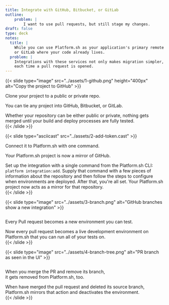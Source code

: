 ```yaml
---
title: Integrate with GitHub, Bitbucket, or GitLab
outline:
    problem: |
        I want to use pull requests, but still stage my changes.
draft: false
type: deck
notes:
  title: |
    While you can use Platform.sh as your application's primary remote repository, it's very easy to integrate with GitHub, Bitbucket,
    or GitLab where your code already lives.
  problem: |
    Integrations with these services not only makes migration simpler, but also enables you to trigger the deployments of new environments
    each time a pull request is opened.
---
```


{{< slide type="image" src="../assets/1-github.png" height="400px" alt="Copy the project to GitHub" >}}
  <p>Clone your project to a public or private repo.</p>
  <p>You can tie any project into GitHub, Bitbucket, or GitLab.</p>
  <aside class="notes">
    Whether your repository can be either public or private, nothing gets merged until your build and deploy processes are fully tested.
  </aside>
{{< /slide >}}

{{< slide type="asciicast" src="../assets/2-add-token.cast" >}}
  <p>Connect it to Platform.sh with one command.</p>
  <p>Your Platform.sh project is now a mirror of GitHub.</p>
  <aside class="notes">
    Set up the integration with a single command from the Platform.sh CLI: <code>platform integration:add</code>.
    Supply that command with a few pieces of information about the repository and then follow the steps to configure when environments are deployed.
    After that, you're all set. Your Platform.sh project now acts as a mirror for that repository.
  </aside>
{{< /slide >}}

{{< slide type="image" src="../assets/3-branch.png" alt="GitHub branches show a new integration" >}}
  <p style="margin-top: 2em;">Every Pull request becomes a new environment you can test.</p>
  <aside class="notes">
    Now every pull request becomes a live development environment on Platform.sh that you can run all of your tests on.
  </aside>
{{< /slide >}}

{{< slide type="image" src="../assets/4-branch-tree.png" alt="PR branch as seen in the UI" >}}
  <p style="margin-top: 2em;">When you merge the PR and remove its branch,<br />it gets removed from Platform.sh, too.</p>
  <aside class="notes">
    When have merged the pull request and deleted its source branch, Platform.sh mirrors that action and deactivates the environment.
  </aside>
{{< /slide >}}
